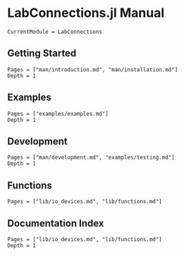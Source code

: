 # LabConnections.jl Manual

```@meta
CurrentModule = LabConnections
```
## Getting Started
```@contents
Pages = ["man/introduction.md", "man/installation.md"]
Depth = 1
```
## Examples
```@contents
Pages = ["examples/examples.md"]
Depth = 1
```
## Development
```@contents
Pages = ["man/development.md", "examples/testing.md"]
Depth = 1
```
## Functions
```@contents
Pages = ["lib/io_devices.md", "lib/functions.md"]
```
## Documentation Index
```@index
Pages = ["lib/io_devices.md", "lib/functions.md"]
Depth = 1
```
